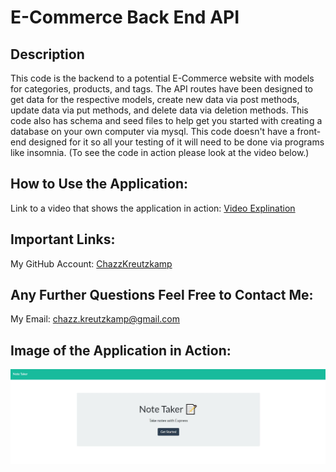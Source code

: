 # E-Commerce Back End API

## Description

This code is the backend to a potential E-Commerce website with models for categories, products, and tags. The API routes have been designed to get data for the respective models, create new data via post methods, update data via put methods, and delete data via deletion methods. This code also has schema and seed files to help get you started with creating a database on your own computer via mysql. This code doesn't have a front-end designed for it so all your testing of it will need to be done via programs like insomnia. (To see the code in action please look at the video below.)

## How to Use the Application:

Link to a video that shows the application in action: [Video Explination](https://drive.google.com/file/d/1GVRqerFwRq5Nr4GfIE_H2IObnsgk3eJx/view)

## Important Links:

My GitHub Account: [ChazzKreutzkamp](https://github.com/ChazzKreutzkamp)

## Any Further Questions Feel Free to Contact Me:

My Email: chazz.kreutzkamp@gmail.com

## Image of the Application in Action:

![al text](https://github.com/ChazzKreutzkamp/note-taker-project-11/blob/main/readmeImages/indexpage.JPG)

